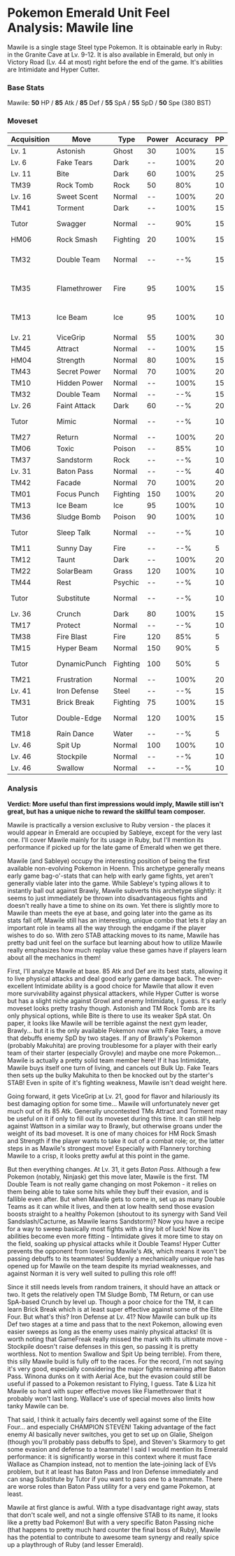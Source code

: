 # Pokemon Emerald Unit Feel Analysis: Mawile line

Mawile is a single stage Steel type Pokemon. It is obtainable early in Ruby: in the Granite Cave at Lv. 9-12. It is also available in Emerald, but only in Victory Road (Lv. 44 at most) right before the end of the game. It's abilities are Intimidate and Hyper Cutter.

### Base Stats

Mawile: **50** HP / **85** Atk / **85** Def / **55** SpA / **55** SpD / **50** Spe (380 BST)

### Moveset

| Acquisition | Move         | Type     | Power | Accuracy | PP | Notes              |
|-------------|--------------|----------|-------|----------|----|--------------------|
| Lv. 1       | Astonish     | Ghost    | 30    | 100%     | 15 |                    |
| Lv. 6       | Fake Tears   | Dark     | --    | 100%     | 20 |                    |
| Lv. 11      | Bite         | Dark     | 60    | 100%     | 25 |                    |
| TM39        | Rock Tomb    | Rock     | 50    | 80%      | 10 |                    |
| Lv. 16      | Sweet Scent  | Normal   | --    | 100%     | 20 |                    |
| TM41        | Torment      | Dark     | --    | 100%     | 15 |                    |
| Tutor       | Swagger      | Normal   | --    | 90%      | 15 | Emerald only       |
| HM06        | Rock Smash   | Fighting | 20    | 100%     | 15 |                    |
| TM32        | Double Team  | Normal   | --    | --%      | 15 | Buy at Game Corner |
| TM35        | Flamethrower | Fire     | 95    | 100%     | 15 | Buy at Game Corner |
| TM13        | Ice Beam     | Ice      | 95    | 100%     | 10 | Buy at Game Corner |
| Lv. 21      | ViceGrip     | Normal   | 55    | 100%     | 30 |                    |
| TM45        | Attract      | Normal   | --    | 100%     | 15 |                    |
| HM04        | Strength     | Normal   | 80    | 100%     | 15 |                    |
| TM43        | Secret Power | Normal   | 70    | 100%     | 20 |                    |
| TM10        | Hidden Power | Normal   | --    | 100%     | 15 |                    |
| TM32        | Double Team  | Normal   | --    | --%      | 15 |                    |
| Lv. 26      | Faint Attack | Dark     | 60    | --%      | 20 |                    |
| Tutor       | Mimic        | Normal   | --    | --%      | 10 | Emerald only       |
| TM27        | Return       | Normal   | --    | 100%     | 20 |                    |
| TM06        | Toxic        | Poison   | --    | 85%      | 10 |                    |
| TM37        | Sandstorm    | Rock     | --    | --%      | 10 |                    |
| Lv. 31      | Baton Pass   | Normal   | --    | --%      | 40 |                    |
| TM42        | Facade       | Normal   | 70    | 100%     | 20 |                    |
| TM01        | Focus Punch  | Fighting | 150   | 100%     | 20 |                    |
| TM13        | Ice Beam     | Ice      | 95    | 100%     | 10 |                    |
| TM36        | Sludge Bomb  | Poison   | 90    | 100%     | 10 |                    |
| Tutor       | Sleep Talk   | Normal   | --    | --%      | 10 | Emerald only       |
| TM11        | Sunny Day    | Fire     | --    | --%      | 5  |                    |
| TM12        | Taunt        | Dark     | --    | 100%     | 20 |                    |
| TM22        | SolarBeam    | Grass    | 120   | 100%     | 10 |                    |
| TM44        | Rest         | Psychic  | --    | --%      | 10 |                    |
| Tutor       | Substitute   | Normal   | --    | --%      | 10 | Emerald only       |
| Lv. 36      | Crunch       | Dark     | 80    | 100%     | 15 |                    |
| TM17        | Protect      | Normal   | --    | --%      | 10 |                    |
| TM38        | Fire Blast   | Fire     | 120   | 85%      | 5  |                    |
| TM15        | Hyper Beam   | Normal   | 150   | 90%      | 5  |                    |
| Tutor       | DynamicPunch | Fighting | 100   | 50%      | 5  | Emerald only       |
| TM21        | Frustration  | Normal   | --    | 100%     | 20 |                    |
| Lv. 41      | Iron Defense | Steel    | --    | --%      | 15 |                    |
| TM31        | Brick Break  | Fighting | 75    | 100%     | 15 |                    |
| Tutor       | Double-Edge  | Normal   | 120   | 100%     | 15 | Emerald only       |
| TM18        | Rain Dance   | Water    | --    | --%      | 5  |                    |
| Lv. 46      | Spit Up      | Normal   | 100   | 100%     | 10 |                    |
| Lv. 46      | Stockpile    | Normal   | --    | --%      | 10 |                    |
| Lv. 46      | Swallow      | Normal   | --    | --%      | 10 |                    |

### Analysis

**Verdict: More useful than first impressions would imply, Mawile still isn't great, but has a unique niche to reward the skillful team composer.** 

Mawile is practically a version exclusive to Ruby version - the places it would appear in Emerald are occupied by Sableye, except for the very last one. I'll cover Mawile mainly for its usage in Ruby, but I'll mention its performance if picked up for the late game of Emerald when we get there.

Mawile (and Sableye) occupy the interesting position of being the first available non-evolving Pokemon in Hoenn. This archetype  generally means early game bag-o'-stats that can help with early game fights, yet aren't generally viable later into the game. While Sableye's typing allows it to instantly ball out against Brawly, Mawile subverts this archetype slightly: it seems to just immediately be thrown into disadvantageous fights and doesn't really have a time to shine on its own. Yet there is slightly more to Mawile than meets the eye at base, and going later into the game as its stats fall off, Mawile still has an interesting, unique combo that lets it play an important role in teams all the way through the endgame if the player wishes to do so. With zero STAB attacking moves to its name, Mawile has pretty bad unit feel on the surface but learning about how to utilize Mawile really emphasizes how much replay value these games have if players learn about all the mechanics in them!

First, I'll analyze Mawile at base. 85 Atk and Def are its best stats, allowing it to live physical attacks and deal good early game damage back. The ever-excellent Intimidate ability is a good choice for Mawile that allow it even more survivability against physical attackers, while Hyper Cutter is worse but has a slight niche against Growl and enemy Intimidate, I guess. It's early moveset looks pretty trashy though. Astonish and TM Rock Tomb are its only physical options, while Bite is there to use its weaker SpA stat. On paper, it looks like Mawile will be terrible against the next gym leader, Brawly... but it is the only available Pokemon now with Fake Tears, a move that debuffs enemy SpD by two stages. If any of Brawly's Pokemon (probably Makuhita) are proving troublesome for a player with their early team of their starter (especially Grovyle) and maybe one more Pokemon... Mawile is actually a pretty solid team member here! If it has Intimidate, Mawile buys itself one turn of living, and cancels out Bulk Up. Fake Tears then sets up the bulky Makuhita to then be knocked out by the starter's STAB! Even in spite of it's fighting weakness, Mawile isn't dead weight here.

Going forward, it gets ViceGrip at Lv. 21, good for flavor and hilariously its best damaging option for some time... Mawile will unfortunately never get much out of its 85 Atk. Generally uncontested TMs Attract and Torment may be useful on it if only to fill out its moveset during this time. It can still help against Wattson in a similar way to Brawly, but otherwise groans under the weight of its bad moveset. It is one of many choices for HM Rock Smash and Strength if the player wants to take it out of a combat role; or, the latter steps in as Mawile's strongest move! Especially with Flannery torching Mawile to a crisp, it looks pretty awful at this point in the game.

But then everything changes. At Lv. 31, it gets _Baton Pass_. Although a few Pokemon (notably, Ninjask) get this move later, Mawile is the first. TM Double Team is not really game changing on most Pokemon - it relies on them being able to take some hits while they buff their evasion, and is fallible even after. But when Mawile gets to come in, set up as many Double Teams as it can while it lives, and then at low health send those evasion boosts straight to a healthy Pokemon (shoutout to its synergy with Sand Veil Sandslash/Cacturne, as Mawile learns Sandstorm)? Now you have a recipe for a way to sweep basically most fights with a tiny bit of luck! Now its abilities become even more fitting - Intimidate gives it more time to stay on the field, soaking up physical attacks while it Double Teams! Hyper Cutter prevents the opponent from lowering Mawile's Atk, which means it won't be passing debuffs to its teammates!  Suddenly a mechanically unique role has opened up for Mawile on the team despite its myriad weaknesses, and against Norman it is very well suited to pulling this role off!

Since it still needs levels from random trainers, it should have an attack or two. It gets the relatively open TM Sludge Bomb,   TM Return, or can use SpA-based Crunch by level up. Though a poor choice for the TM, it can learn Brick Break which is at least super effective against some of the Elite Four. But what's this? Iron Defense at Lv. 41? Now Mawile can bulk up its Def two stages at a time and pass that to the next Pokemon, allowing even easier sweeps as long as the enemy uses mainly physical attacks! (It is worth noting that GameFreak really missed the mark with its ultimate move - Stockpile doesn't raise defenses in this gen, so passing it is pretty worthless. Not to mention Swallow and Spit Up being terrible). From there, this silly Mawile build is fully off to the races. For the record, I'm not saying it's very good, especially considering the major fights remaining after Baton Pass. Winona dunks on it with Aerial Ace, but the evasion could still be useful if passed to a Pokemon resistant to Flying, I guess. Tate & Liza hit Mawile so hard with super effective moves like Flamethrower that it probably won't last long. Wallace's use of special moves also limits how tanky Mawile can be. 

That said, I think it actually fairs decently well against some of the Elite Four... and especially CHAMPION STEVEN! Taking advantage of the fact enemy AI basically never switches, you get to set up on Glalie, Shelgon (though you'll probably pass debuffs to Spe), and Steven's Skarmory to get some evasion and defense to a teammate! I said I would mention its Emerald performance: it is significantly worse in this context where it must face Wallace as Champion instead, not to mention the late-joining lack of EVs problem, but it at least has Baton Pass and Iron Defense immediately and can snag Substitute by Tutor if you want to pass one to a teammate. There are worse roles than Baton Pass utility for a very end game Pokemon, at least.

Mawile at first glance is awful. With a type disadvantage right away, stats that don't scale well, and not a single offensive STAB to its name, it looks like a pretty bad Pokemon! But with a very specific Baton Passing niche (that happens to pretty much hard counter the final boss of Ruby), Mawile has the potential to contribute to awesome team synergy and really spice up a playthrough of Ruby (and lesser Emerald).
